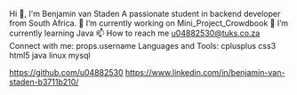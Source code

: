Hi 👋, I'm Benjamin van Staden
A passionate student in backend developer from South Africa.
🔭 I’m currently working on Mini_Project_Crowdbook
🌱 I’m currently learning Java
📫 How to reach me u04882530@tuks.co.za
Connect with me:
props.username
Languages and Tools:
cplusplus
css3
html5
java
linux
mysql

https://github.com/u04882530
https://www.linkedin.com/in/benjamin-van-staden-b3711b210/
